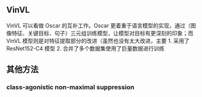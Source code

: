 ## VinVL

VinVL 可以看做 Oscar 的互补工作。Oscar 更着重于语言模型的实现，通过（图像特征、关键目标、句子）三元组训练模型，让模型对目标有更深刻的印象；而 VinVL 模型则是对特征提取部分的改进（虽然也没有太大改进，主要 1. 采用了 ResNet152-C4 模型 2. 合并了多个数据集使用了巨量数据进行训练

## 其他方法

### class-agonistic non-maximal suppression

